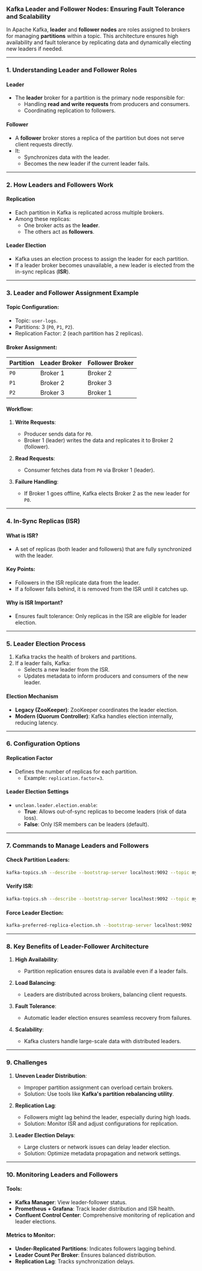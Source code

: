 ### Kafka Leader and Follower Nodes: Ensuring Fault Tolerance and Scalability

In Apache Kafka, **leader** and **follower nodes** are roles assigned to brokers for managing **partitions** within a topic. This architecture ensures high availability and fault tolerance by replicating data and dynamically electing new leaders if needed.

---

### **1. Understanding Leader and Follower Roles**

#### **Leader**
- The **leader** broker for a partition is the primary node responsible for:
  - Handling **read and write requests** from producers and consumers.
  - Coordinating replication to followers.

#### **Follower**
- A **follower** broker stores a replica of the partition but does not serve client requests directly.
- It:
  - Synchronizes data with the leader.
  - Becomes the new leader if the current leader fails.

---

### **2. How Leaders and Followers Work**

#### **Replication**
- Each partition in Kafka is replicated across multiple brokers.
- Among these replicas:
  - One broker acts as the **leader**.
  - The others act as **followers**.

#### **Leader Election**
- Kafka uses an election process to assign the leader for each partition.
- If a leader broker becomes unavailable, a new leader is elected from the in-sync replicas (**ISR**).

---

### **3. Leader and Follower Assignment Example**

#### Topic Configuration:
- Topic: `user-logs`.
- Partitions: 3 (`P0`, `P1`, `P2`).
- Replication Factor: 2 (each partition has 2 replicas).

#### Broker Assignment:
| **Partition** | **Leader Broker** | **Follower Broker** |
|---------------|-------------------|---------------------|
| `P0`          | Broker 1          | Broker 2            |
| `P1`          | Broker 2          | Broker 3            |
| `P2`          | Broker 3          | Broker 1            |

#### Workflow:
1. **Write Requests**:
   - Producer sends data for `P0`.
   - Broker 1 (leader) writes the data and replicates it to Broker 2 (follower).

2. **Read Requests**:
   - Consumer fetches data from `P0` via Broker 1 (leader).

3. **Failure Handling**:
   - If Broker 1 goes offline, Kafka elects Broker 2 as the new leader for `P0`.

---

### **4. In-Sync Replicas (ISR)**

#### **What is ISR?**
- A set of replicas (both leader and followers) that are fully synchronized with the leader.

#### **Key Points:**
- Followers in the ISR replicate data from the leader.
- If a follower falls behind, it is removed from the ISR until it catches up.

#### **Why is ISR Important?**
- Ensures fault tolerance: Only replicas in the ISR are eligible for leader election.

---

### **5. Leader Election Process**

1. Kafka tracks the health of brokers and partitions.
2. If a leader fails, Kafka:
   - Selects a new leader from the ISR.
   - Updates metadata to inform producers and consumers of the new leader.

#### **Election Mechanism**
- **Legacy (ZooKeeper)**: ZooKeeper coordinates the leader election.
- **Modern (Quorum Controller)**: Kafka handles election internally, reducing latency.

---

### **6. Configuration Options**

#### **Replication Factor**
- Defines the number of replicas for each partition.
  - Example: `replication.factor=3`.

#### **Leader Election Settings**
- `unclean.leader.election.enable`:  
  - **True**: Allows out-of-sync replicas to become leaders (risk of data loss).  
  - **False**: Only ISR members can be leaders (default).

---

### **7. Commands to Manage Leaders and Followers**

#### Check Partition Leaders:
```bash
kafka-topics.sh --describe --bootstrap-server localhost:9092 --topic my-topic
```

#### Verify ISR:
```bash
kafka-topics.sh --describe --bootstrap-server localhost:9092 --topic my-topic
```

#### Force Leader Election:
```bash
kafka-preferred-replica-election.sh --bootstrap-server localhost:9092
```

---

### **8. Key Benefits of Leader-Follower Architecture**

1. **High Availability**:
   - Partition replication ensures data is available even if a leader fails.

2. **Load Balancing**:
   - Leaders are distributed across brokers, balancing client requests.

3. **Fault Tolerance**:
   - Automatic leader election ensures seamless recovery from failures.

4. **Scalability**:
   - Kafka clusters handle large-scale data with distributed leaders.

---

### **9. Challenges**

1. **Uneven Leader Distribution**:
   - Improper partition assignment can overload certain brokers.
   - Solution: Use tools like **Kafka's partition rebalancing utility**.

2. **Replication Lag**:
   - Followers might lag behind the leader, especially during high loads.
   - Solution: Monitor ISR and adjust configurations for replication.

3. **Leader Election Delays**:
   - Large clusters or network issues can delay leader election.
   - Solution: Optimize metadata propagation and network settings.

---

### **10. Monitoring Leaders and Followers**

#### Tools:
- **Kafka Manager**: View leader-follower status.
- **Prometheus + Grafana**: Track leader distribution and ISR health.
- **Confluent Control Center**: Comprehensive monitoring of replication and leader elections.

#### Metrics to Monitor:
- **Under-Replicated Partitions**: Indicates followers lagging behind.
- **Leader Count Per Broker**: Ensures balanced distribution.
- **Replication Lag**: Tracks synchronization delays.
